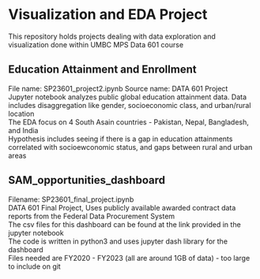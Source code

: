 # Visualization and EDA Project
This repository holds projects dealing with data exploration and visualization done within UMBC MPS Data 601 course

## Education Attainment and Enrollment 
File name: SP23601_project2.ipynb
Source name: 
DATA 601 Project  
Jupyter notebook analyzes public global education attainment data. Data includes disaggregation like gender, socioeconomic class, and urban/rural location  
The EDA focus on 4 South Asain countries - Pakistan, Nepal, Bangladesh, and India  
Hypothesis includes seeing if there is a gap in education attainments correlated with socioewconomic status, and gaps between rural and urban areas  



## SAM_opportunities_dashboard  
Filename: SP23601_final_project.ipynb  
DATA 601 Final Project, Uses publicly available awarded contract data reports from the Federal Data Procurement System  
The csv files for this dashboard can be found at the link provided in the jupyter notebook  
The code is written in python3 and uses jupyter dash library for the dashboard  
Files needed are FY2020 - FY2023 (all are around 1GB of data) - too large to include on git  

